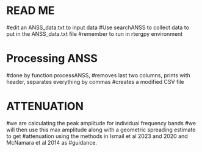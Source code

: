 # READ ME

#edit an ANSS_data.txt to input data
#Use searchANSS to collect data to put in the ANSS_data.txt file
#remember to run in rtergpy environment

# Processing ANSS
#done by function processANSS, 
#removes last two columns, prints with header, separates everything by commas
#creates a modified CSV file


# ATTENUATION

#we are calculating the peak amplitude for individual frequency bands
#we will then use this max amplitude along with a geometric spreading estimate to get
#attenuation using the methods in Ismail et al 2023 and 2020 and McNamara et al 2014 as #guidance.
